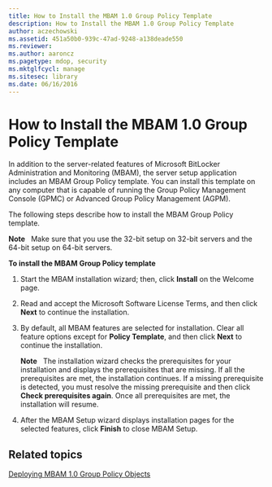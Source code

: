 ```yaml
---
title: How to Install the MBAM 1.0 Group Policy Template
description: How to Install the MBAM 1.0 Group Policy Template
author: aczechowski
ms.assetid: 451a50b0-939c-47ad-9248-a138deade550
ms.reviewer:
ms.author: aaroncz
ms.pagetype: mdop, security
ms.mktglfcycl: manage
ms.sitesec: library
ms.date: 06/16/2016
---
```



# How to Install the MBAM 1.0 Group Policy Template


In addition to the server-related features of Microsoft BitLocker Administration and Monitoring (MBAM), the server setup application includes an MBAM Group Policy template. You can install this template on any computer that is capable of running the Group Policy Management Console (GPMC) or Advanced Group Policy Management (AGPM).

The following steps describe how to install the MBAM Group Policy template.

**Note**  
Make sure that you use the 32-bit setup on 32-bit servers and the 64-bit setup on 64-bit servers.



**To install the MBAM Group Policy template**

1.  Start the MBAM installation wizard; then, click **Install** on the Welcome page.

2.  Read and accept the Microsoft Software License Terms, and then click **Next** to continue the installation.

3.  By default, all MBAM features are selected for installation. Clear all feature options except for **Policy Template**, and then click **Next** to continue the installation.

    **Note**  
    The installation wizard checks the prerequisites for your installation and displays the prerequisites that are missing. If all the prerequisites are met, the installation continues. If a missing prerequisite is detected, you must resolve the missing prerequisite and then click **Check prerequisites again**. Once all prerequisites are met, the installation will resume.



4.  After the MBAM Setup wizard displays installation pages for the selected features, click **Finish** to close MBAM Setup.

## Related topics


[Deploying MBAM 1.0 Group Policy Objects](deploying-mbam-10-group-policy-objects.md)









